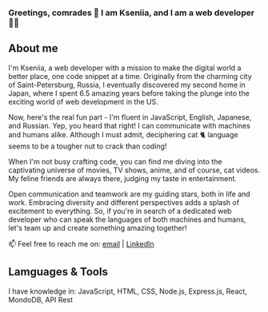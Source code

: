 ### Greetings, comrades 👋 I am Kseniia, and I am a web developer 👩‍💻

## About me
I'm Kseniia, a web developer with a mission to make the digital world a better place, one code snippet at a time. Originally from the charming city of Saint-Petersburg, Russia, I eventually discovered my second home in Japan, where I spent 6.5 amazing years before taking the plunge into the exciting world of web development in the US.

Now, here's the real fun part - I'm fluent in JavaScript, English, Japanese, and Russian. Yep, you heard that right! I can communicate with machines and humans alike. Although I must admit, deciphering cat 🐈 language seems to be a tougher nut to crack than coding!

When I'm not busy crafting code, you can find me diving into the captivating universe of movies, TV shows, anime, and of course, cat videos. My feline friends are always there, judging my taste in entertainment.

Open communication and teamwork are my guiding stars, both in life and work. Embracing diversity and different perspectives adds a splash of excitement to everything. 
So, if you're in search of a dedicated web developer who can speak the languages of both machines and humans, let's team up and create something amazing together!

📫 Feel free to reach me on: [email](kseniiaernest@gmail.com) | [LinkedIn](www.linkedin.com/in/kseniia-ernest) 

## Lamguages & Tools
I have knowledge in: JavaScript, HTML, CSS, Node.js, Express.js, React, MondoDB, API Rest






<!--
**KseniiaErnest/KseniiaErnest** is a ✨ _special_ ✨ repository because its `README.md` (this file) appears on your GitHub profile.

Here are some ideas to get you started:

- 🔭 I’m currently working on ...
- 🌱 I’m currently learning ...
- 👯 I’m looking to collaborate on ...
- 🤔 I’m looking for help with ...
- 💬 Ask me about ...
- 📫 How to reach me: ...
- 😄 Pronouns: ...
- ⚡ Fun fact: ...
-->
